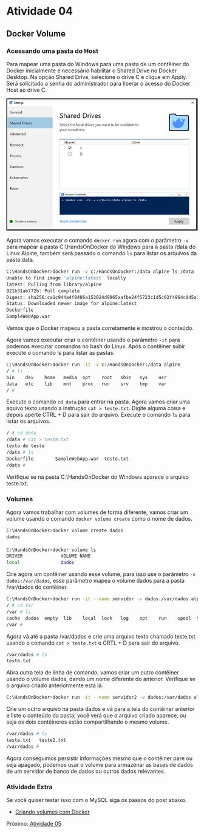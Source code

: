 # Atividade 04

## Docker Volume

### Acessando uma pasta do Host

Para mapear uma pasta do Windows para uma pasta de um contêiner do Docker inicialmente é necessário habilitar o Shared Drive no Docker Desktop.
Na opção Shared Drive, selecione o drive C e clique em Apply. Será solicitado a senha do administrador para liberar o acesso do Docker Host ao drive C.

![Shared Drive](imagens/volumewindows.png)

Agora vamos executar o comando `docker run` agora com o parâmetro `-v` para mapear a pasta C:\HandsOnDocker do Windows para a pasta /data do Linux Alpine, também será passado o comando `ls` para listar os arquivos da pasta data.

```bash
C:\HandsOnDocker>docker run -v c:/HandsOnDocker:/data alpine ls /data
Unable to find image 'alpine:latest' locally
latest: Pulling from library/alpine
921b31ab772b: Pull complete
Digest: sha256:ca1c944a4f8486a153024d9965aafbe24f5723c1d5c02f4964c045a16d19dc54
Status: Downloaded newer image for alpine:latest
Dockerfile
SampleWebApp.war
```
Vemos que o Docker mapeou a pasta corretamente e mostrou o conteúdo.

Agora vamos executar criar o contêiner usando o parâmetro `-it` para podemos executar comandos no bash do Linux. Após o contêiner subir execute o comando ls para listar as pastas.

```bash
C:\HandsOnDocker>docker run -it -v c:/HandsOnDocker:/data alpine
/ # ls
bin    dev    home   media  opt    root   sbin   sys    usr
data   etc    lib    mnt    proc   run    srv    tmp    var
/ #
```

Execute o comando `cd data` para entrar na pasta. Agora vamos criar uma aquivo texto usando a instrução `cat > teste.txt`. Digite alguma coisa e depois aperte CTRL + D para sair do arquivo. Execute o comando `ls` para listar os arquivos.

```bash
/ # cd data
/data # cat > teste.txt
texto de teste
/data # ls
Dockerfile        SampleWebApp.war  teste.txt
/data #
```

Verifique se na pasta C:\HandsOnDocker do Windows aparece o arquivo teste.txt.

### Volumes

Agora vamos trabalhar com volumes de forma diferente, vamos criar um volume usando o comando `docker volume create` como o nome de dados.

```bash
C:\HandsOnDocker>docker volume create dados
dados

C:\HandsOnDocker>docker volume ls
DRIVER              VOLUME NAME
local               dados
```
Crie agora um contêiner usando esse volume, para isso use o parâmetro `-v dados:/var/dados`, esse parâmetro mapea o volume dados para a pasta /var/dados do contêiner.

```bash
C:\HandsOnDocker>docker run -it --name servidor -v dados:/var/dados alpine
/ # cd var
/var # ls
cache  dados  empty  lib    local  lock   log    opt    run    spool  tmp
/var #
```

Agora vá até a pasta /var/dados e crie uma arquivo texto chamado teste.txt usando o comando `cat > teste.txt` e CRTL + D para sair do arquivo.

```bash
/var/dados # ls
teste.txt
```

Abra outra tela de linha de comando, vamos criar um outro contêiner usando o volume dados, dando um nome diferente do anterior. Verifique se o arquivo criado anteriormente está lá.

```bash
C:\HandsOnDocker>docker run -it --name servidor2 -v dados:/var/dados alpine
```

Crie um outro arquivo na pasta dados e vá para a tela do contêiner anterior e liste o conteúdo da pasta, você verá que o arquivo criado aparece, ou seja os dois contêineres estão compartilhando o mesmo volume. 

```bash
/var/dados # ls
teste.txt   teste2.txt
/var/dados #
```

Agora conseguimos persistir informações mesmo que o contêiner pare ou seja apagado, podemos usar o volume para armazenar as bases de dados de um servidor de banco de dados ou outros dados relevantes.


### Atividade Extra

Se você quiser testar isso com o MySQL siga os passos do post abaixo.

- [Criando volumes com Docker](https://blog.alura.com.br/criando-volumes-com-docker/)

Próximo: [Atividade 05](05-atividade.md)